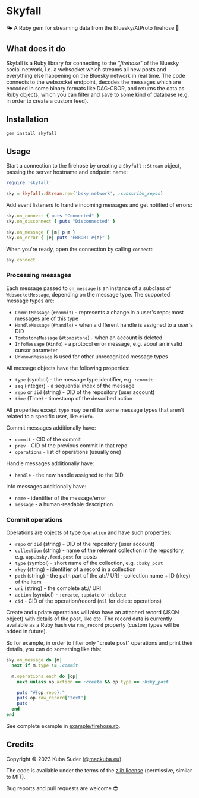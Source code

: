 # Skyfall

🌤 A Ruby gem for streaming data from the Bluesky/AtProto firehose 🦋


## What does it do

Skyfall is a Ruby library for connecting to the *"firehose"* of the Bluesky social network, i.e. a websocket which
streams all new posts and everything else happening on the Bluesky network in real time. The code connects to the
websocket endpoint, decodes the messages which are encoded in some binary formats like DAG-CBOR, and returns the data as Ruby objects, which you can filter and save to some kind of database (e.g. in order to create a custom feed).


## Installation

    gem install skyfall


## Usage

Start a connection to the firehose by creating a `Skyfall::Stream` object, passing the server hostname and endpoint name:

```rb
require 'skyfall'

sky = Skyfall::Stream.new('bsky.network', :subscribe_repos)
```

Add event listeners to handle incoming messages and get notified of errors:

```rb
sky.on_connect { puts "Connected" }
sky.on_disconnect { puts "Disconnected" }

sky.on_message { |m| p m }
sky.on_error { |e| puts "ERROR: #{e}" }
```

When you're ready, open the connection by calling `connect`:

```rb
sky.connect
```


### Processing messages

Each message passed to `on_message` is an instance of a subclass of `WebsocketMessage`, depending on the message type. The supported message types are:

- `CommitMessage` (`#commit`) - represents a change in a user's repo; most messages are of this type
- `HandleMessage` (`#handle`) - when a different handle is assigned to a user's DID
- `TombstoneMessage` (`#tombstone`) - when an account is deleted
- `InfoMessage` (`#info`) - a protocol error message, e.g. about an invalid cursor parameter
- `UnknownMessage` is used for other unrecognized message types

All message objects have the following properties:

- `type` (symbol) - the message type identifier, e.g. `:commit`
- `seq` (integer) - a sequential index of the message
- `repo` or `did` (string) - DID of the repository (user account)
- `time` (Time) - timestamp of the described action

All properties except `type` may be nil for some message types that aren't related to a specific user, like `#info`.

Commit messages additionally have:

- `commit` - CID of the commit
- `prev` - CID of the previous commit in that repo
- `operations` - list of operations (usually one)

Handle messages additionally have:

- `handle` - the new handle assigned to the DID

Info messages additionally have:

- `name` - identifier of the message/error
- `message` - a human-readable description


### Commit operations

Operations are objects of type `Operation` and have such properties:

- `repo` or `did` (string) - DID of the repository (user account)
- `collection` (string) - name of the relevant collection in the repository, e.g. `app.bsky.feed.post` for posts
- `type` (symbol) - short name of the collection, e.g. `:bsky_post`
- `rkey` (string) - identifier of a record in a collection
- `path` (string) - the path part of the at:// URI - collection name + ID (rkey) of the item
- `uri` (string) - the complete at:// URI
- `action` (symbol) - `:create`, `:update` or `:delete`
- `cid` - CID of the operation/record (`nil` for delete operations)

Create and update operations will also have an attached record (JSON object) with details of the post, like etc. The record data is currently available as a Ruby hash via `raw_record` property (custom types will be added in future).

So for example, in order to filter only "create post" operations and print their details, you can do something like this:

```rb
sky.on_message do |m|
  next if m.type != :commit

  m.operations.each do |op|
    next unless op.action == :create && op.type == :bsky_post

    puts "#{op.repo}:"
    puts op.raw_record['text']
    puts
  end
end
```

See complete example in [example/firehose.rb](https://github.com/mackuba/skyfall/blob/master/example/firehose.rb).


## Credits

Copyright © 2023 Kuba Suder ([@mackuba.eu](https://bsky.app/profile/mackuba.eu)).

The code is available under the terms of the [zlib license](https://choosealicense.com/licenses/zlib/) (permissive, similar to MIT).

Bug reports and pull requests are welcome 😎
